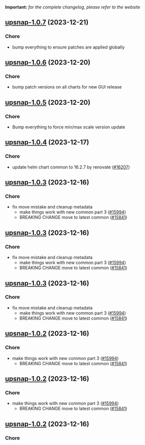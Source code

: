 **Important:**
*for the complete changelog, please refer to the website*




## [upsnap-1.0.7](https://github.com/truecharts/charts/compare/upsnap-1.0.6...upsnap-1.0.7) (2023-12-21)

### Chore

- bump everything to ensure patches are applied globally
  
  


## [upsnap-1.0.6](https://github.com/truecharts/charts/compare/upsnap-1.0.5...upsnap-1.0.6) (2023-12-20)

### Chore

- bump patch versions on all charts for new GUI release
  
  


## [upsnap-1.0.5](https://github.com/truecharts/charts/compare/upsnap-1.0.4...upsnap-1.0.5) (2023-12-20)

### Chore

- Bump everything to force min/max scale version update
  
  


## [upsnap-1.0.4](https://github.com/truecharts/charts/compare/upsnap-1.0.3...upsnap-1.0.4) (2023-12-17)

### Chore

- update helm chart common to 16.2.7 by renovate ([#16207](https://github.com/truecharts/charts/issues/16207))
  
  


## [upsnap-1.0.3](https://github.com/truecharts/charts/compare/upsnap-0.0.5...upsnap-1.0.3) (2023-12-16)

### Chore

- fix move mistake and cleanup metadata
  - make things work with new common part 3 ([#15994](https://github.com/truecharts/charts/issues/15994))
  - BREAKING CHANGE move to latest common ([#15841](https://github.com/truecharts/charts/issues/15841))
  
  


## [upsnap-1.0.3](https://github.com/truecharts/charts/compare/upsnap-0.0.5...upsnap-1.0.3) (2023-12-16)

### Chore

- fix move mistake and cleanup metadata
  - make things work with new common part 3 ([#15994](https://github.com/truecharts/charts/issues/15994))
  - BREAKING CHANGE move to latest common ([#15841](https://github.com/truecharts/charts/issues/15841))
  
  


## [upsnap-1.0.3](https://github.com/truecharts/charts/compare/upsnap-0.0.5...upsnap-1.0.3) (2023-12-16)

### Chore

- fix move mistake and cleanup metadata
  - make things work with new common part 3 ([#15994](https://github.com/truecharts/charts/issues/15994))
  - BREAKING CHANGE move to latest common ([#15841](https://github.com/truecharts/charts/issues/15841))
  
  


## [upsnap-1.0.2](https://github.com/truecharts/charts/compare/upsnap-0.0.5...upsnap-1.0.2) (2023-12-16)

### Chore

- make things work with new common part 3 ([#15994](https://github.com/truecharts/charts/issues/15994))
  - BREAKING CHANGE move to latest common ([#15841](https://github.com/truecharts/charts/issues/15841))
  
  


## [upsnap-1.0.2](https://github.com/truecharts/charts/compare/upsnap-0.0.5...upsnap-1.0.2) (2023-12-16)

### Chore

- make things work with new common part 3 ([#15994](https://github.com/truecharts/charts/issues/15994))
  - BREAKING CHANGE move to latest common ([#15841](https://github.com/truecharts/charts/issues/15841))
  
  


## [upsnap-1.0.2](https://github.com/truecharts/charts/compare/upsnap-0.0.5...upsnap-1.0.2) (2023-12-16)

### Chore

